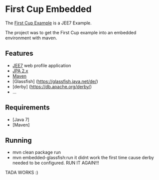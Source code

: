 # First Cup Embedded
The [First Cup Example](http://docs.oracle.com/javaee/6/firstcup/doc/) is a JEE7 Example.

The project was to get the First Cup example into an embedded environment with maven.

## Features
- [JEE7](http://docs.oracle.com/javaee/7/tutorial/doc/home.htm) web profile application
- [JPA 2.x](http://docs.oracle.com/javaee/7/tutorial/doc/persistence-intro.htm#BNBPZ)
- [Maven](https://maven.apache.org/)
- [Glassfish] (https://glassfish.java.net/de/)
- [derby] (https://db.apache.org/derby/)
- ...

## Requirements
- [Java 7]
- [Maven]

## Running
- mvn clean package run
- mvn embedded-glassfish:run
it didnt work the first time cause derby needed to be configured. RUN IT AGAIN!!!

TADA WORKS :)